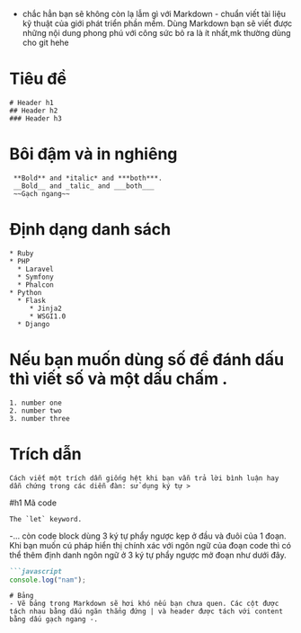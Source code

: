  * chắc hẳn bạn sẽ không còn lạ lẫm gì với Markdown - chuẩn viết tài liệu kỹ thuật của giới phát triển phần mềm. Dùng Markdown bạn sẽ viết được những nội dung phong phú với công sức bỏ ra là ít nhất,mk thường dùng cho git hehe

# Tiêu đề
```
# Header h1
## Header h2
### Header h3
```
# Bôi đậm và in nghiêng
```
 **Bold** and *italic* and ***both***.
 __Bold__ and _talic_ and ___both___
 ~~Gạch ngang~~
```
# Định dạng danh sách
```
* Ruby
* PHP
  * Laravel
  * Symfony
  * Phalcon
* Python
  * Flask
     * Jinja2
     * WSGI1.0 
  * Django 
```
# Nếu bạn muốn dùng số để đánh dấu thì viết số và một dấu chấm .
```
1. number one
2. number two
3. number three
```
# Trích dẫn
```
Cách viết một trích dẫn giống hệt khi bạn vẫn trả lời bình luận hay dẫn chứng trong các diễn đàn: sử dụng ký tự >
```
#h1 Mã code
```
The `let` keyword.
```

-... còn code block dùng 3 ký tự phẩy ngược kẹp ở đầu và đuôi của 1 đoạn. Khi bạn muốn cú pháp hiển thị chính xác với ngôn ngữ của đoạn code thì có thể thêm định danh ngôn ngữ ở 3 ký tự phẩy ngược mở đoạn như dưới đây.
```md
```javascript
console.log("nam");
```
```
# Bảng
- Vẽ bảng trong Markdown sẽ hơi khó nếu bạn chưa quen. Các cột được tách nhau bằng dấu ngăn thẳng đứng | và header được tách với content bằng dấu gạch ngang -.